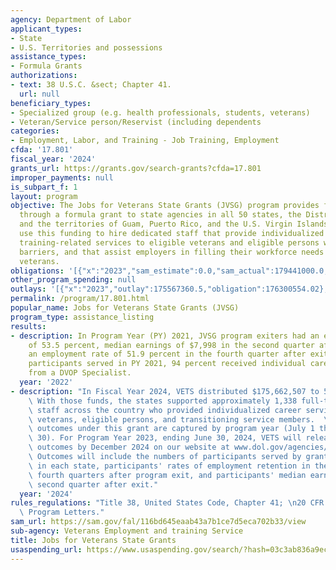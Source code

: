 ```yaml
---
agency: Department of Labor
applicant_types:
- State
- U.S. Territories and possessions
assistance_types:
- Formula Grants
authorizations:
- text: 38 U.S.C. &sect; Chapter 41.
  url: null
beneficiary_types:
- Specialized group (e.g. health professionals, students, veterans)
- Veteran/Service person/Reservist (including dependents
categories:
- Employment, Labor, and Training - Job Training, Employment
cfda: '17.801'
fiscal_year: '2024'
grants_url: https://grants.gov/search-grants?cfda=17.801
improper_payments: null
is_subpart_f: 1
layout: program
objective: The Jobs for Veterans State Grants (JVSG) program provides federal funding
  through a formula grant to state agencies in all 50 states, the District of Columbia,
  and the territories of Guam, Puerto Rico, and the U.S. Virgin Islands. Recipients
  use this funding to hire dedicated staff that provide individualized career and
  training-related services to eligible veterans and eligible persons with employment
  barriers, and that assist employers in filling their workforce needs with job-seeking
  veterans.
obligations: '[{"x":"2023","sam_estimate":0.0,"sam_actual":179441000.0,"usa_spending_actual":175686956.17},{"x":"2024","sam_estimate":0.0,"sam_actual":179444422.0,"usa_spending_actual":174850226.52},{"x":"2025","sam_estimate":0.0,"sam_actual":182314611.0,"usa_spending_actual":149395789.09}]'
other_program_spending: null
outlays: '[{"x":"2023","outlay":175567360.5,"obligation":176300554.02},{"x":"2024","outlay":152051874.45,"obligation":175662507.0},{"x":"2025","outlay":36634203.59,"obligation":150128305.0}]'
permalink: /program/17.801.html
popular_name: Jobs for Veterans State Grants (JVSG)
program_type: assistance_listing
results:
- description: In Program Year (PY) 2021, JVSG program exiters had an employment rate
    of 53.5 percent, median earnings of $7,998 in the second quarter after exit, and
    an employment rate of 51.9 percent in the fourth quarter after exit. Of the 43,520
    participants served in PY 2021, 94 percent received individual career services
    from a DVOP Specialist.
  year: '2022'
- description: "In Fiscal Year 2024, VETS distributed $175,662,507 to 54 state agencies.\
    \ With those funds, the states supported approximately 1,338 full-time equivalent\
    \ staff across the country who provided individualized career services to eligible\
    \ veterans, eligible persons, and transitioning service members.  \n\nPerformance\
    \ outcomes under this grant are captured by program year (July 1 through June\
    \ 30). For Program Year 2023, ending June 30, 2024, VETS will release the performance\
    \ outcomes by December 2024 on our website at www.dol.gov/agencies/vets/programs/grants/state/jvsg/performance.\
    \ Outcomes will include the numbers of participants served by grant-funded staff\
    \ in each state, participants' rates of employment retention in the second and\
    \ fourth quarters after program exit, and participants' median earnings in the\
    \ second quarter after exit."
  year: '2024'
rules_regulations: "Title 38, United States Code, Chapter 41; \n20 CFR 1001; \nVeterans'\
  \ Program Letters."
sam_url: https://sam.gov/fal/116bd645eaab43a7b1ce7d5eca702b33/view
sub-agency: Veterans Employment and training Service
title: Jobs for Veterans State Grants
usaspending_url: https://www.usaspending.gov/search/?hash=03c3ab836a9ec2e9e9c990a5d7f4986f
---
```

